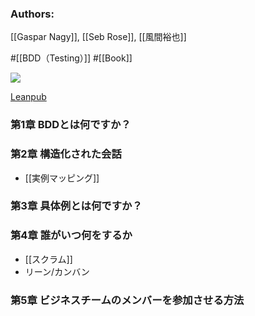 ### Authors:
[[Gaspar Nagy]], [[Seb Rose]], [[風間裕也]]

#[[BDD（Testing）]] #[[Book]]

![](https://d2sofvawe08yqg.cloudfront.net/bddbooks-discovery-jp/s_hero?1650559035.jpg)

[Leanpub](https://leanpub.com/bddbooks-discovery-jp)

### 第1章 BDDとは何ですか？
### 第2章 構造化された会話
- [[実例マッピング]]
### 第3章 具体例とは何ですか？
### 第4章 誰がいつ何をするか
- [[スクラム]]
- リーン/カンバン
### 第5章 ビジネスチームのメンバーを参加させる方法
